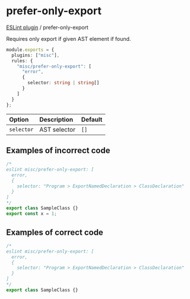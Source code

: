 # prefer-only-export

[ESLint plugin](https://ilyub.github.io/eslint-plugin-misc/) / prefer-only-export

Requires only export if given AST element if found.

```ts
module.exports = {
  plugins: ["misc"],
  rules: {
    "misc/prefer-only-export": [
      "error",
      {
        selector: string | string[]
      }
    ]
  }
};
```

| Option | Description | Default |
| :----- | :----- | :----- |
| `selector` | AST selector | `[]` |

## Examples of incorrect code

```ts
/*
eslint misc/prefer-only-export: [
  error,
  {
    selector: "Program > ExportNamedDeclaration > ClassDeclaration"
  }
]
*/
export class SampleClass {}
export const x = 1;
```

## Examples of correct code

```ts
/*
eslint misc/prefer-only-export: [
  error,
  {
    selector: "Program > ExportNamedDeclaration > ClassDeclaration"
  }
]
*/
export class SampleClass {}
```